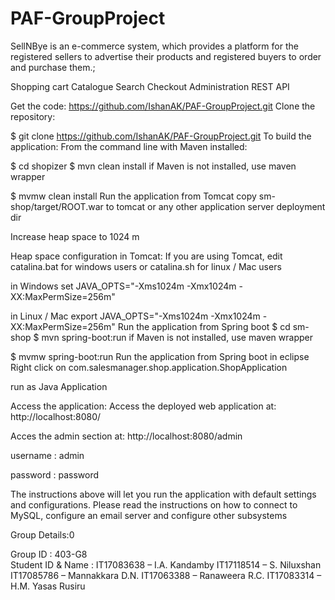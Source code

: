 # PAF-GroupProject
SellNBye is an e-commerce system, which provides a platform for the registered sellers to advertise their products and registered buyers to order and purchase them.;

Shopping cart
Catalogue
Search
Checkout
Administration
REST API

Get the code: https://github.com/IshanAK/PAF-GroupProject.git
Clone the repository:

$ git clone https://github.com/IshanAK/PAF-GroupProject.git
To build the application:
From the command line with Maven installed:

$ cd shopizer
$ mvn clean install
if Maven is not installed, use maven wrapper

$ mvmw clean install
Run the application from Tomcat
copy sm-shop/target/ROOT.war to tomcat or any other application server deployment dir

Increase heap space to 1024 m

Heap space configuration in Tomcat:
If you are using Tomcat, edit catalina.bat for windows users or catalina.sh for linux / Mac users

in Windows
set JAVA_OPTS="-Xms1024m -Xmx1024m -XX:MaxPermSize=256m" 

in Linux / Mac
export JAVA_OPTS="-Xms1024m -Xmx1024m -XX:MaxPermSize=256m" 
Run the application from Spring boot
   $ cd sm-shop
   $ mvn spring-boot:run
if Maven is not installed, use maven wrapper

   $ mvmw spring-boot:run
Run the application from Spring boot in eclipse
Right click on com.salesmanager.shop.application.ShopApplication

run as Java Application

Access the application:
Access the deployed web application at: http://localhost:8080/

Acces the admin section at: http://localhost:8080/admin

username : admin

password : password

The instructions above will let you run the application with default settings and configurations. Please read the instructions on how to connect to MySQL, configure an email server and configure other subsystems

Group Details:0

Group ID : 403-G8	
Student ID & Name :
IT17083638 – I.A. Kandamby 
IT17118514 – S. Niluxshan 
IT17085786 – Mannakkara D.N. 
IT17063388 – Ranaweera R.C. 
IT17083314 – H.M. Yasas Rusiru
